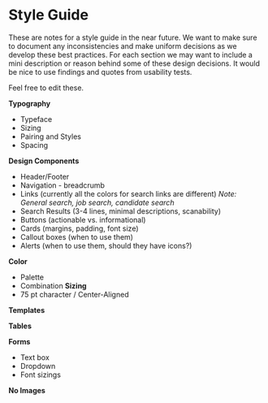 # Style Guide

These are notes for a style guide in the near future.
We want to make sure to document any inconsistencies and make uniform decisions as we develop these best practices.
For each section we may want to include a mini description or reason behind some of these design decisions. 
It would be nice to use findings and quotes from usability tests.

Feel free to edit these.

**Typography**
  - Typeface
  - Sizing
  - Pairing and Styles
  - Spacing

**Design Components**
  - Header/Footer
  - Navigation - breadcrumb
  - Links (currently all the colors for search links are different) 
    _Note: General search, job search, candidate search_
  - Search Results (3-4 lines, minimal descriptions, scanability)
  - Buttons (actionable vs. informational)
  - Cards (margins, padding, font size)
  - Callout boxes (when to use them)
  - Alerts (when to use them, should they have icons?)

**Color**
  - Palette
  - Combination
**Sizing**
  - 75 pt character / Center-Aligned

**Templates**

**Tables**

**Forms**
  - Text box
  - Dropdown
  - Font sizings

**No Images**
